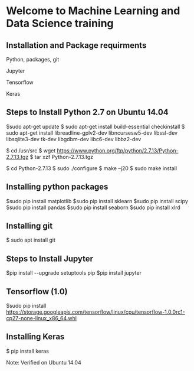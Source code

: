 # Welcome to Machine Learning and Data Science training

## Installation and Package requirments 
 <p> Python, packages, git
 <p> Jupyter
 <p> Tensorflow
 <p> Keras

## Steps to Install Python 2.7 on Ubuntu 14.04

$sudo apt-get update
$ sudo apt-get install build-essential checkinstall
$ sudo apt-get install libreadline-gplv2-dev libncursesw5-dev libssl-dev libsqlite3-dev tk-dev libgdbm-dev libc6-dev libbz2-dev

$ cd /usr/src
$ wget https://www.python.org/ftp/python/2.7.13/Python-2.7.13.tgz
$ tar xzf Python-2.7.13.tgz

$ cd Python-2.7.13
$ sudo ./configure
$ make –j20
$ sudo make install

## Installing python packages

$sudo pip install matplotlib
$sudo pip install sklearn
$sudo pip install scipy
$sudo pip install pandas
$sudo pip install seaborn
$sudo pip install xlrd

## Installing git
$ sudo apt install git

## Steps to Install Jupyter
$pip install --upgrade setuptools pip
$pip install jupyter

## Tensorflow (1.0)
$sudo pip install https://storage.googleapis.com/tensorflow/linux/cpu/tensorflow-1.0.0rc1-cp27-none-linux_x86_64.whl

## Installing Keras
$ pip install keras



Note: Verified on Ubuntu 14.04

